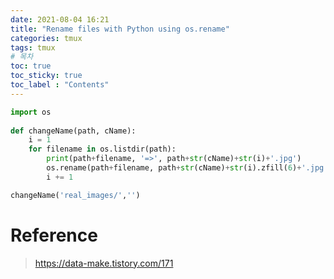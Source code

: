 ```yaml
---
date: 2021-08-04 16:21
title: "Rename files with Python using os.rename"
categories: tmux
tags: tmux
# 목차
toc: true  
toc_sticky: true 
toc_label : "Contents"
---
```


```py
import os
 
def changeName(path, cName):
    i = 1
    for filename in os.listdir(path):
        print(path+filename, '=>', path+str(cName)+str(i)+'.jpg')
        os.rename(path+filename, path+str(cName)+str(i).zfill(6)+'.jpg')
        i += 1

changeName('real_images/','')
```


# Reference
> <https://data-make.tistory.com/171>